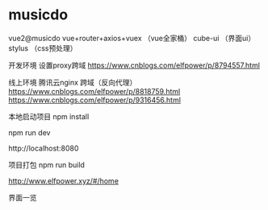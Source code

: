 # musicdo
vue2@musicdo
vue+router+axios+vuex （vue全家桶）
cube-ui （界面ui）
stylus （css预处理）

开发环境 设置proxy跨域
https://www.cnblogs.com/elfpower/p/8794557.html

线上环境 腾讯云nginx 跨域（反向代理）
https://www.cnblogs.com/elfpower/p/8818759.html
https://www.cnblogs.com/elfpower/p/9316456.html

本地启动项目
npm install

npm run dev

http://localhost:8080

项目打包
npm run build

http://www.elfpower.xyz/#/home

界面一览

